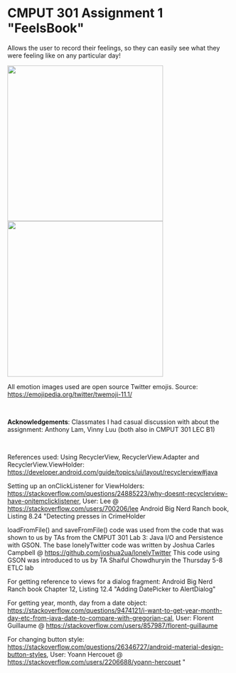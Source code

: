 <h1>CMPUT 301 Assignment 1 "FeelsBook"</h1>

Allows the user to record their feelings, so they can easily see what they were feeling like on any particular day!


<img src="https://user-images.githubusercontent.com/11599574/46268437-a9d3db00-c4f7-11e8-95ca-6227ac92f8c2.png" width="350"> <img src="https://user-images.githubusercontent.com/11599574/46268440-ab050800-c4f7-11e8-8629-82c57368fffd.png" width="350">

All emotion images used are open source Twitter emojis. Source: https://emojipedia.org/twitter/twemoji-11.1/


<br>

<b>Acknowledgements</b>: 
Classmates I had casual discussion with about the assignment: Anthony Lam, Vinny Luu (both also in CMPUT 301 LEC B1)

<br>

References used:
Using RecyclerView, RecyclerView.Adapter and RecyclerView.ViewHolder: https://developer.android.com/guide/topics/ui/layout/recyclerview#java

Setting up an onClickListener for ViewHolders: https://stackoverflow.com/questions/24885223/why-doesnt-recyclerview-have-onitemclicklistener, User: Lee @ https://stackoverflow.com/users/700206/lee
Android Big Nerd Ranch book, Listing 8.24 "Detecting presses in CrimeHolder

loadFromFile() and saveFromFile() code was used from the code that was shown to us by TAs from the CMPUT 301 Lab 3: Java I/O and Persistence with GSON.
The base lonelyTwitter code was written by Joshua Carles Campbell @ https://github.com/joshua2ua/lonelyTwitter This code using GSON was introduced to us by TA Shaiful Chowdhuryin the Thursday 5-8 ETLC lab

For getting reference to views for a dialog fragment: Android Big Nerd Ranch book Chapter 12, Listing 12.4 "Adding DatePicker to AlertDialog"

For getting year, month, day from a date object: https://stackoverflow.com/questions/9474121/i-want-to-get-year-month-day-etc-from-java-date-to-compare-with-gregorian-cal, User: Florent Guillaume @ https://stackoverflow.com/users/857987/florent-guillaume

For changing button style: https://stackoverflow.com/questions/26346727/android-material-design-button-styles, User: Yoann Hercouet @ https://stackoverflow.com/users/2206688/yoann-hercouet
"
